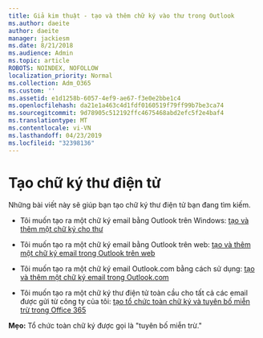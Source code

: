 ```yaml
---
title: Giả kim thuật - tạo và thêm chữ ký vào thư trong Outlook
ms.author: daeite
author: daeite
manager: jackiesm
ms.date: 8/21/2018
ms.audience: Admin
ms.topic: article
ROBOTS: NOINDEX, NOFOLLOW
localization_priority: Normal
ms.collection: Adm_O365
ms.custom: ''
ms.assetid: e1d1258b-6057-4ef9-ae67-f3e0e2bbe1c4
ms.openlocfilehash: da21e1a463c4d1fdf0160519f79ff99b7be3ca74
ms.sourcegitcommit: 9d78905c512192ffc4675468abd2efc5f2e4baf4
ms.translationtype: MT
ms.contentlocale: vi-VN
ms.lasthandoff: 04/23/2019
ms.locfileid: "32398136"
---
```

# <a name="creating-email-signatures"></a>Tạo chữ ký thư điện tử

Những bài viết này sẽ giúp bạn tạo chữ ký thư điện tử bạn đang tìm kiếm.
  
- Tôi muốn tạo ra một chữ ký email bằng Outlook trên Windows: [tạo và thêm một chữ ký cho thư](https://support.office.com/article/8ee5d4f4-68fd-464a-a1c1-0e1c80bb27f2.aspx)
    
- Tôi muốn tạo ra một chữ ký email bằng Outlook trên web: [tạo và thêm một chữ ký email trong Outlook trên web](https://support.office.com/article/5ff9dcfd-d3f1-447b-b2e9-39f91b074ea3.aspx)
    
- Tôi muốn tạo ra một chữ ký email Outlook.com bằng cách sử dụng: [tạo và thêm một chữ ký email trong Outlook.com](https://support.office.com/article/776d9006-abdf-444e-b5b7-a61821dff034.aspx)
    
- Tôi muốn tạo ra một chữ ký thư điện tử toàn cầu cho tất cả các email được gửi từ công ty của tôi: [tạo tổ chức toàn chữ ký và tuyên bố miễn trừ trong Office 365](https://support.office.com/article/2d75860f-c527-4352-a7f6-73eba54c0c72.aspx)
    
 **Mẹo:** Tổ chức toàn chữ ký được gọi là "tuyên bố miễn trừ." 
  

